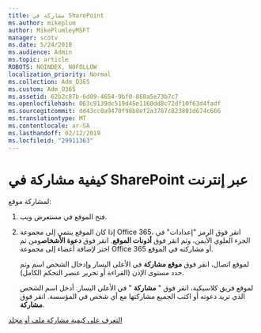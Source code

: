 ```yaml
---
title: مشاركة في SharePoint
ms.author: mikeplum
author: MikePlumleyMSFT
manager: scotv
ms.date: 5/24/2018
ms.audience: Admin
ms.topic: article
ROBOTS: NOINDEX, NOFOLLOW
localization_priority: Normal
ms.collection: Adm_O365
ms.custom: Adm_O365
ms.assetid: 62b2c87b-6d09-4654-9bf0-868a5e73b7c7
ms.openlocfilehash: 063c9139dc519d45e1160dd8c72df10f63d4fadf
ms.sourcegitcommit: dd43cc0a9470f98b8ef2a3787c823801d674c666
ms.translationtype: MT
ms.contentlocale: ar-SA
ms.lasthandoff: 02/12/2019
ms.locfileid: "29911363"
---
```

# <a name="how-to-share-in-sharepoint-online"></a>كيفية مشاركة في SharePoint عبر إنترنت

لمشاركة موقع:
  
1. فتح الموقع في مستعرض ويب.
    
2. إذا كان الموقع ينتمي إلى مجموعة Office 365، انقر فوق الرمز "إعدادات" في الجزء العلوي الأيمن، وثم انقر فوق **أذونات الموقع**. انقر فوق **دعوة الأشخاص**ومن ثم اختر لإضافة أعضاء إلى مجموعة Office 365 أو مشاركته في الموقع. 
    
    لموقع اتصال، انقر فوق **موقع مشاركة** في الأعلى اليسار وإدخال الشخص اسم وثم حدد مستوى الإذن (القراءة أو تحرير عنصر التحكم الكامل). 
    
    لموقع فريق كلاسيكية، انقر فوق " **مشاركة** " في الأعلى اليسار. أدخل اسم الشخص الذي تريد دعوته أو اكتب الجميع مشاركتها مع أي شخص في المؤسسة. انقر فوق **مشاركة**.
    
[التعرف على كيفية مشاركة ملف أو مجلد](https://go.microsoft.com/fwlink/?linkid=511430)
  

